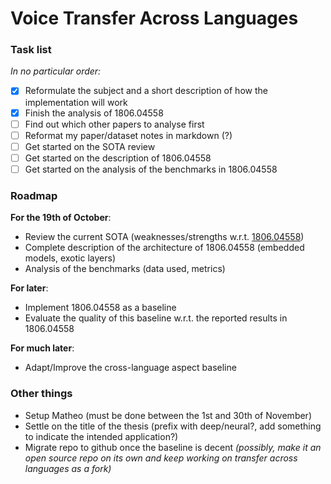 # Voice Transfer Across Languages

### Task list
*In no particular order:*
- [x] Reformulate the subject and a short description of how the implementation will work
- [x] Finish the analysis of 1806.04558
- [ ] Find out which other papers to analyse first
- [ ] Reformat my paper/dataset notes in markdown (?)
- [ ] Get started on the SOTA review
- [ ] Get started on the description of 1806.04558 
- [ ] Get started on the analysis of the benchmarks in 1806.04558 

### Roadmap
**For the 19th of October**:
- Review the current SOTA  (weaknesses/strengths w.r.t. [1806.04558](https://arxiv.org/pdf/1806.04558.pdf))
- Complete description of the architecture of 1806.04558 (embedded models, exotic layers)
- Analysis of the benchmarks (data used, metrics)

**For later**:
- Implement 1806.04558 as a baseline
- Evaluate the quality of this baseline w.r.t. the reported results in 1806.04558

**For much later**:
- Adapt/Improve the cross-language aspect baseline

### Other things
- Setup Matheo (must be done between the 1st and 30th of November)
- Settle on the title of the thesis (prefix with deep/neural?, add something to indicate the intended application?)
- Migrate repo to github once the baseline is decent *(possibly, make it an open source repo on its own and keep working on transfer across languages as a fork)*
